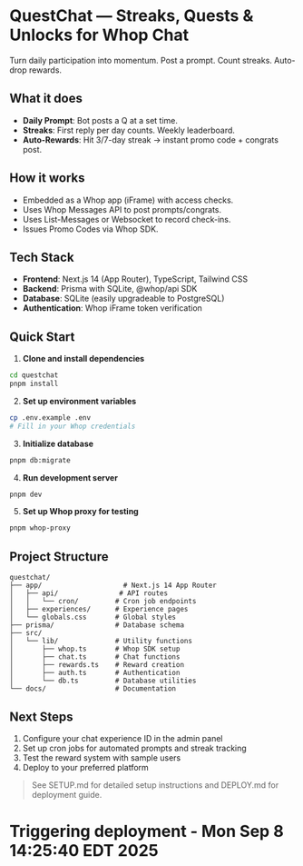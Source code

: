 # QuestChat — Streaks, Quests & Unlocks for Whop Chat

Turn daily participation into momentum. Post a prompt. Count streaks. Auto-drop rewards.

## What it does
- **Daily Prompt**: Bot posts a Q at a set time.
- **Streaks**: First reply per day counts. Weekly leaderboard.
- **Auto-Rewards**: Hit 3/7-day streak → instant promo code + congrats post.

## How it works
- Embedded as a Whop app (iFrame) with access checks.
- Uses Whop Messages API to post prompts/congrats.  
- Uses List-Messages or Websocket to record check-ins.  
- Issues Promo Codes via Whop SDK.

## Tech Stack
- **Frontend**: Next.js 14 (App Router), TypeScript, Tailwind CSS
- **Backend**: Prisma with SQLite, @whop/api SDK
- **Database**: SQLite (easily upgradeable to PostgreSQL)
- **Authentication**: Whop iFrame token verification

## Quick Start

1. **Clone and install dependencies**
```bash
cd questchat
pnpm install
```

2. **Set up environment variables**
```bash
cp .env.example .env
# Fill in your Whop credentials
```

3. **Initialize database**
```bash
pnpm db:migrate
```

4. **Run development server**
```bash
pnpm dev
```

5. **Set up Whop proxy for testing**
```bash
pnpm whop-proxy
```

## Project Structure
```
questchat/
├── app/                    # Next.js 14 App Router
│   ├── api/               # API routes
│   │   └── cron/         # Cron job endpoints
│   ├── experiences/      # Experience pages
│   └── globals.css       # Global styles
├── prisma/               # Database schema
├── src/
│   └── lib/              # Utility functions
│       ├── whop.ts       # Whop SDK setup
│       ├── chat.ts       # Chat functions
│       ├── rewards.ts    # Reward creation
│       ├── auth.ts       # Authentication
│       └── db.ts         # Database utilities
└── docs/                 # Documentation
```

## Next Steps
1. Configure your chat experience ID in the admin panel
2. Set up cron jobs for automated prompts and streak tracking
3. Test the reward system with sample users
4. Deploy to your preferred platform

> See SETUP.md for detailed setup instructions and DEPLOY.md for deployment guide.
# Triggering deployment - Mon Sep  8 14:25:40 EDT 2025
